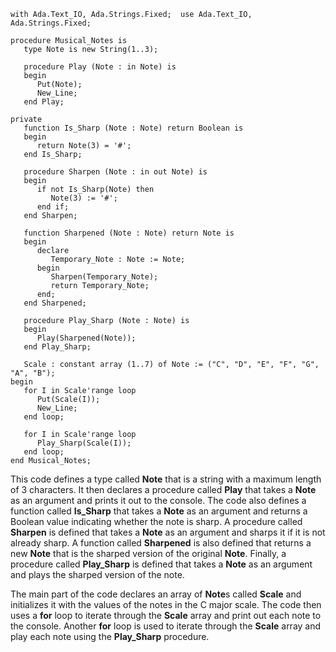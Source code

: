 ```
with Ada.Text_IO, Ada.Strings.Fixed;  use Ada.Text_IO, Ada.Strings.Fixed;

procedure Musical_Notes is
   type Note is new String(1..3);

   procedure Play (Note : in Note) is
   begin
      Put(Note);
      New_Line;
   end Play;

private
   function Is_Sharp (Note : Note) return Boolean is
   begin
      return Note(3) = '#';
   end Is_Sharp;

   procedure Sharpen (Note : in out Note) is
   begin
      if not Is_Sharp(Note) then
         Note(3) := '#';
      end if;
   end Sharpen;

   function Sharpened (Note : Note) return Note is
   begin
      declare
         Temporary_Note : Note := Note;
      begin
         Sharpen(Temporary_Note);
         return Temporary_Note;
      end;
   end Sharpened;

   procedure Play_Sharp (Note : Note) is
   begin
      Play(Sharpened(Note));
   end Play_Sharp;

   Scale : constant array (1..7) of Note := ("C", "D", "E", "F", "G", "A", "B");
begin
   for I in Scale'range loop
      Put(Scale(I));
      New_Line;
   end loop;

   for I in Scale'range loop
      Play_Sharp(Scale(I));
   end loop;
end Musical_Notes;
```

This code defines a type called **Note** that is a string with a maximum length of 3 characters. It then declares a procedure called **Play** that takes a **Note** as an argument and prints it out to the console. The code also defines a function called **Is_Sharp** that takes a **Note** as an argument and returns a Boolean value indicating whether the note is sharp. A procedure called **Sharpen** is defined that takes a **Note** as an argument and sharps it if it is not already sharp. A function called **Sharpened** is also defined that returns a new **Note** that is the sharped version of the original **Note**. Finally, a procedure called **Play_Sharp** is defined that takes a **Note** as an argument and plays the sharped version of the note.

The main part of the code declares an array of **Note**s called **Scale** and initializes it with the values of the notes in the C major scale. The code then uses a **for** loop to iterate through the **Scale** array and print out each note to the console. Another **for** loop is used to iterate through the **Scale** array and play each note using the **Play_Sharp** procedure.